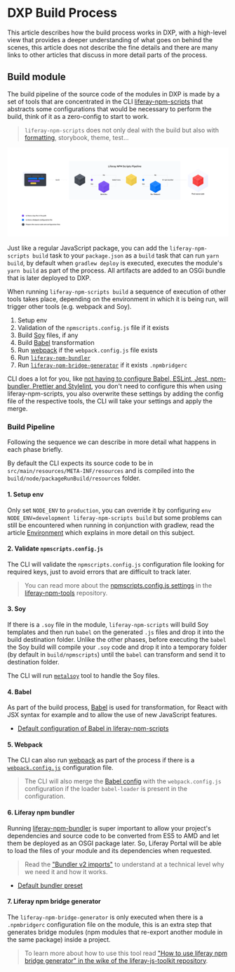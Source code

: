 # DXP Build Process

This article describes how the build process works in DXP, with a high-level view that provides a deeper understanding of what goes on behind the scenes, this article does not describe the fine details and there are many links to other articles that discuss in more detail parts of the process.

## Build module

The build pipeline of the source code of the modules in DXP is made by a set of tools that are concentrated in the CLI [liferay-npm-scripts](https://github.com/liferay/liferay-npm-tools/tree/master/packages/liferay-npm-scripts) that abstracts some configurations that would be necessary to perform the build, think of it as a zero-config to start to work.

> `liferay-npm-scripts` does not only deal with the build but also with [formatting](./formatting.md), storybook, theme, test...

![An overview of the build](../images/liferay-npm-scripts-pipeline.png)

Just like a regular JavaScript package, you can add the `liferay-npm-scripts build` task to your `package.json` as a `build` task that can run `yarn build`, by default when `gradlew deploy` is executed, executes the module's `yarn build` as part of the process. All artifacts are added to an OSGi bundle that is later deployed to DXP.

When running `liferay-npm-scripts build` a sequence of execution of other tools takes place, depending on the environment in which it is being run, will trigger other tools (e.g. webpack and Soy).

1. Setup env
2. Validation of the `npmscripts.config.js` file if it exists
3. Build [Soy](http://metaljs.com/docs/guides/soy-components.html#soy_compilation) files, if any
4. Build [Babel](https://babeljs.io/) transformation
5. Run [webpack](https://webpack.js.org/) if the `webpack.config.js` file exists
6. Run [`liferay-npm-bundler`](https://github.com/liferay/liferay-js-toolkit/tree/master/packages/liferay-npm-bundler)
7. Run [`liferay-npm-bridge-generator`](https://github.com/liferay/liferay-js-toolkit/tree/master/packages/liferay-npm-bridge-generator) if it exists `.npmbridgerc`

CLI does a lot for you, like [not having to configure Babel, ESLint, Jest, npm-bundler, Prettier and Stylelint](https://github.com/liferay/liferay-npm-tools/tree/master/packages/liferay-npm-scripts/src/config), you don't need to configure this when using liferay-npm-scripts, you also overwrite these settings by adding the config file of the respective tools, the CLI will take your settings and apply the merge.

### Build Pipeline

Following the sequence we can describe in more detail what happens in each phase briefly.

By default the CLI expects its source code to be in `src/main/resources/META-INF/resources` and is compiled into the `build/node/packageRunBuild/resources` folder.

#### 1. Setup env

Only set `NODE_ENV` to `production`, you can override it by configuring `env NODE_ENV=development liferay-npm-scripts build` but some problems can still be encountered when running in conjunction with gradlew, read the article [Environment](/environment.md#environment) which explains in more detail on this subject.

#### 2. Validate `npmscripts.config.js`

The CLI will validate the `npmscripts.config.js` configuration file looking for required keys, just to avoid errors that are difficult to track later.

> You can read more about the [npmscripts.config.js settings](https://github.com/liferay/liferay-npm-tools/tree/master/packages/liferay-npm-scripts#config) in the [liferay-npm-tools](https://github.com/liferay/liferay-npm-tools) repository.

#### 3. Soy

If there is a `.soy` file in the module, `liferay-npm-scripts` will build Soy templates and then run `babel` on the generated `.js` files and drop it into the build destination folder. Unlike the other phases, before executing the `babel` the Soy build will compile your `.soy` code and drop it into a temporary folder (by default in `build/npmscripts`) until the `babel` can transform and send it to destination folder.

The CLI will run [`metalsoy`](https://github.com/metal/metal-tools-soy/tree/4.x) tool to handle the Soy files.

#### 4. Babel

As part of the build process, [Babel](https://babeljs.io/) is used for transformation, for React with JSX syntax for example and to allow the use of new JavaScript features.

-   [Default configuration of Babel in liferay-npm-scripts](https://github.com/liferay/liferay-npm-tools/blob/master/packages/liferay-npm-scripts/src/config/babel.json)

#### 5. Webpack

The CLI can also run [webpack](https://webpack.js.org/) as part of the process if there is a [`webpack.config.js`](https://webpack.js.org/configuration/#options) configuration file.

> The CLI will also merge the [Babel config](https://github.com/liferay/liferay-npm-tools/blob/master/packages/liferay-npm-scripts/src/config/babel.json) with the `webpack.config.js` configuration if the loader `babel-loader` is present in the configuration.

#### 6. Liferay npm bundler

Running [liferay-npm-bundler](https://github.com/liferay/liferay-js-toolkit/tree/master/packages/liferay-npm-bundler) is super important to allow your project's dependencies and source code to be converted from ES5 to AMD and let them be deployed as an OSGI package later. So, Liferay Portal will be able to load the files of your module and its dependencies when requested.

> Read the ["Bundler v2 imports"](/bundler_imports.md) to understand at a technical level why we need it and how it works.

-   [Default bundler preset](https://github.com/liferay/liferay-npm-tools/blob/master/packages/liferay-npm-bundler-preset-liferay-dev/config.json)

#### 7. Liferay npm bridge generator

The `liferay-npm-bridge-generator` is only executed when there is a `.npmbridgerc` configuration file on the module, this is an extra step that generates bridge modules (npm modules that re-export another module in the same package) inside a project.

> To learn more about how to use this tool read ["How to use liferay npm bridge generator" in the wike of the liferay-js-toolkit repository](https://github.com/liferay/liferay-js-toolkit/wiki/How-to-use-liferay-npm-bridge-generator).
